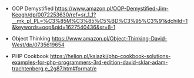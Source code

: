 * OOP Demystified https://www.amazon.pl/OOP-Demystified-Jim-Keogh/dp/0072253630/ref=sr_1_1?__mk_pl_PL=%C3%85M%C3%85%C5%BD%C3%95%C3%91&dchild=1&keywords=oop&qid=1627540436&sr=8-1

* Object Thinking https://www.amazon.pl/Object-Thinking-David-West/dp/0735619654

* PHP Cookbook https://helion.pl/ksiazki/php-cookbook-solutions-examples-for-php-programmers-3rd-edition-david-sklar-adam-trachtenberg,e_2g87.htm#format/e
